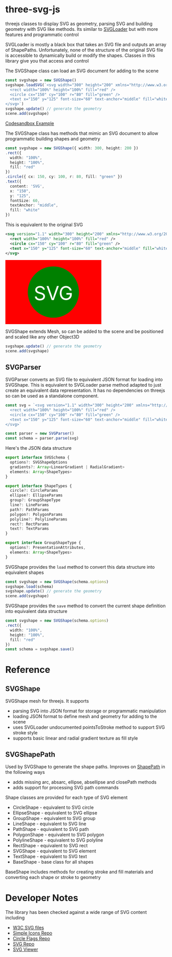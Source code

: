 # three-svg-js

threejs classes to display SVG as geometry, parsing SVG and building geometry with SVG like methods. Its similar to [SVGLoader](https://threejs.org/docs/index.html?q=svgload#examples/en/loaders/SVGLoader) but with more features and programmatic control

SVGLoader is mostly a black box that takes an SVG file and outputs an array of ShapePaths.  Unfortunately, none of the structure of the original SVG file is accessible to dynamically build or modify the shapes.  Classes in this library give you that access and control

The SVGShape class can load an SVG document for adding to the scene

```ts
const svgshape = new SVGShape()
svgshape.loadSVG(`<svg width="300" height="200" xmlns="http://www.w3.org/2000/svg">
  <rect width="100%" height="100%" fill="red" />
  <circle cx="150" cy="100" r="80" fill="green" />
  <text x="150" y="125" font-size="60" text-anchor="middle" fill="white">SVG</text>
</svg>`)
svgshape.update() // generate the geometry
scene.add(svgshape)
```

[Codesandbox Example](https://codesandbox.io/s/three-svg-js-starter-gkjf79)

The SVGShape class has methods that mimic an SVG document to allow programmatic building shapes and geometry

```ts
const svgshape = new SVGShape({ width: 300, height: 200 })
.rect({
  width: "100%",
  height: "100%",
  fill: "red"
})
.circle({ cx: 150, cy: 100, r: 80, fill: "green" })
.text({
  content: 'SVG',
  x: "150",
  y: "125",
  fontSize: 60,
  textAnchor: "middle",
  fill: "white"
})
```

This is equivalent to the original SVG
```svg
<svg version="1.1" width="300" height="200" xmlns="http://www.w3.org/2000/svg">
  <rect width="100%" height="100%" fill="red" />
  <circle cx="150" cy="100" r="80" fill="green" />
  <text x="150" y="125" font-size="60" text-anchor="middle" fill="white">SVG</text>
</svg>
```
<svg version="1.1" width="300" height="200" xmlns="http://www.w3.org/2000/svg">
  <rect width="100%" height="100%" fill="red" />
  <circle cx="150" cy="100" r="80" fill="green" />
  <text x="150" y="125" font-size="60" text-anchor="middle" fill="white">SVG</text>
</svg>

SVGShape extends Mesh, so can be added to the scene and be positioned and scaled like any other Object3D
```ts
svgshape.update() // generate the geometry
scene.add(svgshape)
```

## SVGParser

SVGParser converts an SVG file to equivalent JSON format for loading into SVGShape.  This is equivalent to SVGLoader parse method adapted to just create an equivalent data representation.  It has no dependencies on threejs so can be used as a standalone component.

```ts
const svg = `<svg version="1.1" width="300" height="200" xmlns="http://www.w3.org/2000/svg">
  <rect width="100%" height="100%" fill="red" />
  <circle cx="150" cy="100" r="80" fill="green" />
  <text x="150" y="125" font-size="60" text-anchor="middle" fill="white">SVG</text>
</svg>`

const parser = new SVGParser()
const schema = parser.parse(svg)
```

Here's the JSON data structure
```ts
export interface SVGSchema {
  options?: SVGShapeOptions
  gradients?: Array<LinearGradient | RadialGradient>
  elements: Array<ShapeTypes>
}

export interface ShapeTypes {
  circle?: CircleParams
  ellipse?: EllipseParams
  group?: GroupShapeType
  line?: LineParams
  path?: PathParams
  polygon?: PolygonParams
  polyline?: PolylineParams
  rect?: RectParams
  text?: TextParams
}

export interface GroupShapeType {
  options?: PresentationAttributes,
  elements: Array<ShapeTypes>
}
```

SVGShape provides the `load` method to convert this data structure into equivalent shapes
```ts
const svgshape = new SVGShape(schema.options)
svgshape.load(schema)
svgshape.update() // generate the geometry
scene.add(svgshape)
```

SVGShape provides the `save` method to convert the current shape definition into equivalent data structure
```ts
const svgshape = new SVGShape(schema.options)
.rect({
  width: "100%",
  height: "100%",
  fill: "red"
})
const schema = svgshape.save()
```


# Reference

## SVGShape
SVGShape mesh for threejs. It supports
* parsing SVG into JSON format for storage or programmatic manipulation
* loading JSON format to define mesh and geometry for adding to the scene
* uses SVGLoader undocumented pointsToStroke method to support SVG stroke style
* supports basic linear and radial gradient texture as fill style






## SVGShapePath

Used by SVGShape to generate the shape paths.  Improves on [ShapePath](https://threejs.org/docs/index.html?q=shape#api/en/extras/core/ShapePath) in the following ways
* adds missing arc, absarc, ellipse, absellipse and closePath methods
* adds support for processing SVG path commands


Shape classes are provided for each type of SVG element
* CircleShape - equivalent to SVG circle 
* EllipseShape - equivalent to SVG ellipse
* GroupShape - equivalent to SVG group
* LineShape - equivalent to SVG line
* PathShape - equivalent to SVG path
* PolygonShape - equivalent to SVG polygon
* PolylineShape - equivalent to SVG polyline
* RectShape - equivalent to SVG rect
* SVGShape - equivalent to SVG element
* TextShape - equivalent to SVG text
* BaseShape - base class for all shapes
 
BaseShape includes methods for creating stroke and fill materials and converting each shape or stroke to geometry

# Developer Notes

The library has been checked against a wide range of SVG content including
* [W3C SVG files](https://dev.w3.org/SVG/tools/svgweb/samples/svg-files/)
* [Simple Icons Repo](https://github.com/simple-icons/simple-icons/tree/develop/icons)
* [Circle Flags Repo](https://github.com/HatScripts/circle-flags/tree/gh-pages/flags)
* [SVG Repo](https://www.svgrepo.com/)
* [SVG Viewer](https://www.svgviewer.dev/)
